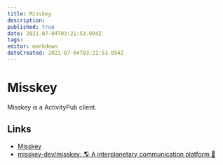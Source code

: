 ```yaml
---
title: Misskey
description: 
published: true
date: 2021-07-04T03:21:53.094Z
tags: 
editor: markdown
dateCreated: 2021-07-04T03:21:53.094Z
---
```


# Misskey

Misskey is a ActivityPub client.

## Links

* [Misskey](https://misskey.io/)
* [misskey-dev/misskey: 🌎 A interplanetary communication platform 🚀](https://github.com/misskey-dev/misskey)